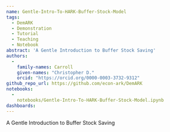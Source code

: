 ```yaml
---
name: Gentle-Intro-To-HARK-Buffer-Stock-Model
tags:
  - DemARK
  - Demonstration
  - Tutorial
  - Teaching
  - Notebook
abstract: 'A Gentle Introduction to Buffer Stock Saving'
authors:
  -
    family-names: Carroll
    given-names: "Christopher D."
    orcid: "https://orcid.org/0000-0003-3732-9312"
github_repo_url: https://github.com/econ-ark/DemARK
notebooks:
  - 
    notebooks/Gentle-Intro-To-HARK-Buffer-Stock-Model.ipynb
dashboards:
---
```


A Gentle Introduction to Buffer Stock Saving
